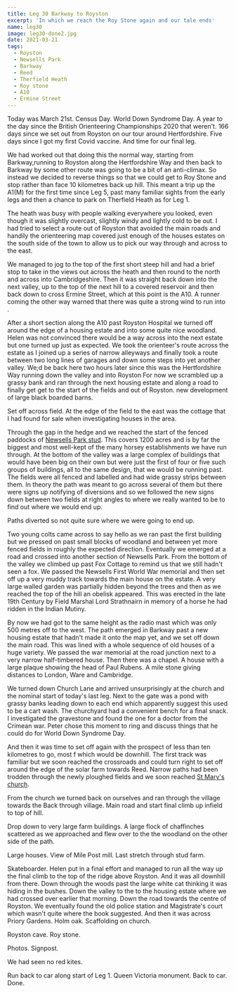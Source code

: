 ```yaml
---
title: Leg 30 Barkway to Royston
excerpt: 'In which we reach the Roy Stone again and our tale ends'
name: leg30
image: leg30-done2.jpg
date: 2021-03-21
tags:
  - Royston
  - Newsells Park
  - Barkway
  - Reed
  - Therfield Heath
  - Roy stone
  - A10
  - Ermine Street
---
```


Today was March 21st. Census Day. World Down Syndrome Day. A year to the day since the British Orienteering Championships 2020 that weren't. 166 days since we set out from Royston on our tour around Hertfordshire. Five days since I got my first Covid vaccine. And time for our final leg.

We had worked out that doing this the normal way, starting from Barkway,running to Royston along the Hertfordshire Way and then back to Barkway by some other route was going to be a bit of an anti-climax. So instead we decided to reverse things so that we could get to Roy Stone and stop rather than face 10 kilometres back up hill. This meant a trip up the A1(M) for the first time since Leg 5, past many familiar sights from the early legs and then a chance to park on Therfield Heath as for Leg 1.

The heath was busy with people walking everywhere you looked, even though it was slightly overcast, slightly windy and lightly cold to be out. I had tried to select a route out of Royston that avoided the main roads and handily the orienteering map covered just enough of the houses estates on the south side of the town to allow us to pick our way through and across to the east.

We managed to jog to the top of the first short steep hill and had a brief stop to take in the views out across the heath and then round to the north and across into Cambridgeshire. Then it was straight back down into the next valley, up to the top of the next hill to a covered reservoir and then back down to cross Ermine Street, which at this point is the A10. A runner coming the other way warned that there was quite a strong wind to run into .

After a short section along the A10 past Royston Hospital we turned off around the edge of a housing estate and into some quite nice woodland. Helen was not convinced there would be a way across into the next estate but one turned up just as expected. We took the orienteer's route across the estate as I joined up a series of narrow alleyways and finally took a route between two long lines of garages and down some steps into yet another valley. We;d be back here two hours later since this was the Hertfordshire Way running down the valley and into Royston For now we scrambled up a grassy bank and ran through the next housing estate and along a road to finally get get to the start of the fields and out of Royston. new development of large black boarded barns.

Set off across field. At the edge of the field to the east was the cottage that I had found for sale when investigating houses in the area.

Through the gap in the hedge and we reached the start of the fenced paddocks of [Newsells Park stud](https://www.newsells-park.com/). This covers 1200 acres and is by far the biggest and most well-kept of the many horsey establishments we have run through. At the bottom of the valley was a large complex of buildings that would have been big on their own but were just the first of four or five such groups of buildings, all to the same design, that we would be running past. The fields were all fenced and labelled and had wide grassy strips between them. In theory the path was meant to go across several of them but there were signs up notifying of diversions and so we followed the new signs down between two fields at right angles to where we really wanted to be to find out where we would end up.

Paths diverted so not quite sure where we were going to end up.

Two young colts came across to say hello as we ran past the first building but we pressed on past small blocks of woodland and between yet more fenced fields in roughly the expected direction. Eventually we emerged at a road and crossed into another section of Newsells Park. From the bottom of the valley we climbed up past Fox Cottage to remind us that we still hadn't seen a fox. We passed the Newsells First World War memorial and then set off up a very muddy track towards the main house on the estate. A very large walled garden was partially hidden beyond the trees and then as we reached the top of the hill an obelisk appeared. This was erected in the late 19th Century by Field Marshal Lord Strathnairn in memory of a horse he had ridden in the Indian Mutiny.

By now we had got to the same height as the radio mast which was only 500 metres off to the west. The path emerged in Barkway past a new housing estate that hadn't made it onto the map yet, and we set off down the main road. This was lined with a whole sequence of old houses of a huge variety. We passed the war memorial at the road junction next to a very narrow half-timbered house. Then there was a chapel. A house with a large plaque showing the head of Paul Rubens. A mile stone giving distances to London, Ware and Cambridge.

We turned down Church Lane and arrived unsurprisingly at the church and the nominal start of today's last leg. Next to the gate was a pond with grassy banks leading down to each end which apparently suggest this used to be a cart wash. The churchyard had a convenient bench for a final snack. I investigated the gravestone and found the one for a doctor from the Crimean war. Peter chose this moment to ring and discuss things that he could do for World Down Syndrome Day.

And then it was time to set off again with the prospect of less than ten kilometres to go, most f which would be downhill. The first track was familiar but we soon reached the crossroads and could turn right to set off around the edge of the solar farm towards Reed. Narrow paths had been trodden through the newly ploughed fields and we soon reached [St Mary's church](https://hertfordshirechurches.wordpress.com/2013/03/05/st-mary-reed/).

From the church we turned back on ourselves and ran through the village towards the Back through village. Main road and start final climb up infield to top of hill.

Drop down to very large farm buildings. A large flock of chaffinches scattered as we approached and flew over to the the woodland on the other side of the path.

Large houses. View of Mile Post mill. Last stretch through stud farm.

Skateboarder. Helen put in a final effort and managed to run all the way up the final climb to the top of the ridge above Royston. And it was all downhill from there. Down through the woods past the large white cat thinking it was hiding in the bushes. Down the valley to the to the housing estate where we had crossed over earlier that morning. Down the road towards the centre of Royston. We eventually found the old police station and Magistrate's court which wasn't quite where the book suggested. And then it was across Priory Gardens. Holm oak. Scaffolding on church.

Royston cave. Roy stone.

Photos. Signpost.

We had seen no red kites.

Run back to car along start of Leg 1. Queen Victoria monument. Back to car. Done.
